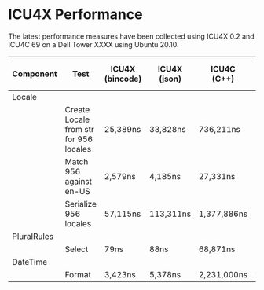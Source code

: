 # ICU4X Performance

The latest performance measures have been collected using ICU4X 0.2 and ICU4C 69 on a Dell Tower XXXX using Ubuntu 20.10.

| Component   | Test                                   | ICU4X (bincode) | ICU4X (json) | ICU4C (C++) | ICU4C (Rust) | rust_icu  | Standalone Rust Crates |
|-------------|----------------------------------------|-----------------|--------------|-------------|--------------|-----------|------------------------|
| Locale      |                                        |                 |              |             |              |           |                        |
|             | Create Locale from str for 956 locales | 25,389ns        | 33,828ns     | 736,211ns   | 576,181ns    | 819,582ns | 37,286ns               |
|             | Match 956 against en-US                | 2,579ns         | 4,185ns      | 27,331ns    | 10,873ns     | 5,599ns   | 3,209ns                |
|             | Serialize 956 locales                  | 57,115ns        | 113,311ns    | 1,377,886ns | 61,587ns     | 76,043ns  | 61,165ns               |
| PluralRules |                                        |                 |              |             |              |           |                        |
|             | Select                                 | 79ns            | 88ns         | 68,871ns    | 233ns        | 321ns     | 4ns                    |
| DateTime    |                                        |                 |              |             |              |           |                        |
|             | Format                                 | 3,423ns         | 5,378ns      | 2,231,000ns | ?            | 8,047ns   | 32ns                   |


